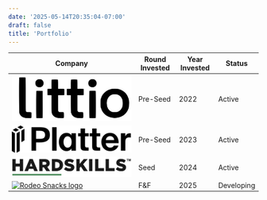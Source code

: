 ```yaml
---
date: '2025-05-14T20:35:04-07:00'
draft: false
title: 'Portfolio'
---
```


<div class="portfolio-table-wrapper">
  <table class="portfolio-table">
    <thead>
      <tr>
        <th scope="col">Company</th>
        <th scope="col">Round Invested</th>
        <th scope="col">Year Invested</th>
        <th scope="col">Status</th>
      </tr>
    </thead>
    <tbody>
      <tr>
        <td class="logo-cell" data-label="Company">
          <a class="company-link" href="https://www.littio.co" target="_blank" rel="noopener noreferrer">
            <img class="company-logo" src="/images/littio.png" alt="Littio logo">
          </a>
        </td>
        <td data-label="Round Invested">Pre-Seed</td>
        <td data-label="Year Invested">2022</td>
        <td data-label="Status">Active</td>
      </tr>
      <tr>
        <td class="logo-cell" data-label="Company">
          <a class="company-link" href="https://www.platter.com" target="_blank" rel="noopener noreferrer">
            <img class="company-logo" src="/images/platter.svg" alt="Platter logo">
          </a>
        </td>
        <td data-label="Round Invested">Pre-Seed</td>
        <td data-label="Year Invested">2023</td>
        <td data-label="Status">Active</td>
      </tr>
      <tr>
        <td class="logo-cell" data-label="Company">
          <a class="company-link" href="https://www.hardskills.com" target="_blank" rel="noopener noreferrer">
            <img class="company-logo" src="/images/Hardskills.png" alt="Hardskills logo">
          </a>
        </td>
        <td data-label="Round Invested">Seed</td>
        <td data-label="Year Invested">2024</td>
        <td data-label="Status">Active</td>
      </tr>
      <tr>
        <td class="logo-cell" data-label="Company">
          <a class="company-link" href="https://www.rodeosnacks.com" target="_blank" rel="noopener noreferrer">
            <img class="company-logo" src="/images/RODEO SNACKS.png" alt="Rodeo Snacks logo">
          </a>
        </td>
        <td data-label="Round Invested">F&F</td>
        <td data-label="Year Invested">2025</td>
        <td data-label="Status">Developing</td>
      </tr>
    </tbody>
  </table>
</div>
